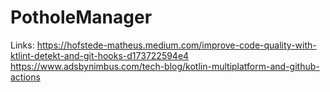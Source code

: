 # PotholeManager
Links:
https://hofstede-matheus.medium.com/improve-code-quality-with-ktlint-detekt-and-git-hooks-d173722594e4
https://www.adsbynimbus.com/tech-blog/kotlin-multiplatform-and-github-actions
